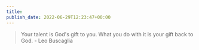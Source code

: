 ```yaml
---
title: 
publish_date: 2022-06-29T12:23:47+00:00
---
```


> Your talent is God's gift to you. What you do with it is your gift back to God. - Leo Buscaglia
